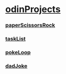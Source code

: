 # [odinProjects][1.1]
### [paperScissorsRock][1.2]
### [taskList][1.3]
### [pokeLoop][1.4]
### [dadJoke][1.5]


[1.1]: <https://coriandar.github.io/odinProjects/>
[1.2]: <https://coriandar.github.io/odinProjects/paperScissorsRock/paperScissorsRock.html>
[1.3]: <https://coriandar.github.io/odinProjects/taskList/taskList.html>
[1.4]: <https://coriandar.github.io/odinProjects/pokeLoop/pokeLoop.html>
[1.5]: <https://coriandar.github.io/odinProjects/dadJoke/dadJoke.html>
